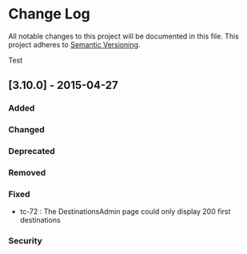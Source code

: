 # Change Log

All notable changes to this project will be documented in this file.
This project adheres to [Semantic Versioning](http://semver.org/).

Test

## [3.10.0] - 2015-04-27
### Added

### Changed

### Deprecated

### Removed

### Fixed
- tc-72 : The DestinationsAdmin page could only display 200 first destinations

### Security






